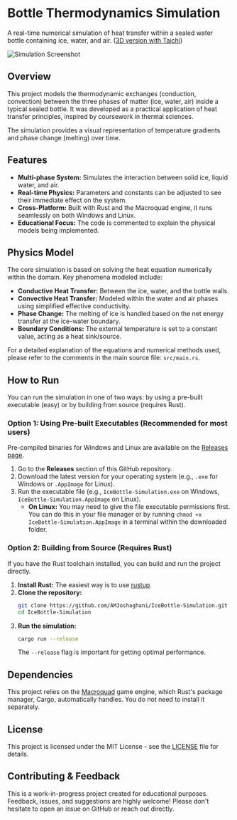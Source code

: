 # Bottle Thermodynamics Simulation

A real-time numerical simulation of heat transfer within a sealed water bottle containing ice, water, and air.
([3D version with Taichi](https://github.com/AMJoshaghani/IceBottle-Simulation-Taichi))

![Simulation Screenshot](https://s6.uupload.ir/files/2025-09-19_14_49_40_n4u.png)

## Overview

This project models the thermodynamic exchanges (conduction, convection) between the three phases of matter (ice, water, air) inside a typical sealed bottle. It was developed as a practical application of heat transfer principles, inspired by coursework in thermal sciences.

The simulation provides a visual representation of temperature gradients and phase change (melting) over time.

## Features

*   **Multi-phase System:** Simulates the interaction between solid ice, liquid water, and air.
*   **Real-time Physics:** Parameters and constants can be adjusted to see their immediate effect on the system.
*   **Cross-Platform:** Built with Rust and the Macroquad engine, it runs seamlessly on both Windows and Linux.
*   **Educational Focus:** The code is commented to explain the physical models being implemented.

## Physics Model

The core simulation is based on solving the heat equation numerically within the domain. Key phenomena modeled include:

*   **Conductive Heat Transfer:** Between the ice, water, and the bottle walls.
*   **Convective Heat Transfer:** Modeled within the water and air phases using simplified effective conductivity.
*   **Phase Change:** The melting of ice is handled based on the net energy transfer at the ice-water boundary.
*   **Boundary Conditions:** The external temperature is set to a constant value, acting as a heat sink/source.

For a detailed explanation of the equations and numerical methods used, please refer to the comments in the main source file: `src/main.rs`.
## How to Run

You can run the simulation in one of two ways: by using a pre-built executable (easy) or by building from source (requires Rust).

### Option 1: Using Pre-built Executables (Recommended for most users)

Pre-compiled binaries for Windows and Linux are available on the [Releases page](https://github.com/AMJoshaghani/IceBottle-Simulation/releases).

1.  Go to the **Releases** section of this GitHub repository.
2.  Download the latest version for your operating system (e.g., `.exe` for Windows or `.AppImage` for Linux).
3.  Run the executable file (e.g., `IceBottle-Simulation.exe` on Windows, `IceBottle-Simulation.AppImage` on Linux).
    *   **On Linux:** You may need to give the file executable permissions first. You can do this in your file manager or by running `chmod +x IceBottle-Simulation.AppImage` in a terminal within the downloaded folder.

### Option 2: Building from Source (Requires Rust)

If you have the Rust toolchain installed, you can build and run the project directly.

1.  **Install Rust:** The easiest way is to use [rustup](https://rustup.rs/).
2.  **Clone the repository:**
    ```bash
    git clone https://github.com/AMJoshaghani/IceBottle-Simulation.git
    cd IceBottle-Simulation
    ```
3.  **Run the simulation:**
    ```bash
    cargo run --release
    ```
    The `--release` flag is important for getting optimal performance.
    
## Dependencies

This project relies on the [Macroquad](https://macroquad.rs/) game engine, which Rust's package manager, Cargo, automatically handles. You do not need to install it separately.

## License

This project is licensed under the MIT License - see the [LICENSE](LICENSE) file for details.

## Contributing & Feedback

This is a work-in-progress project created for educational purposes. Feedback, issues, and suggestions are highly welcome! Please don't hesitate to open an issue on GitHub or reach out directly.

